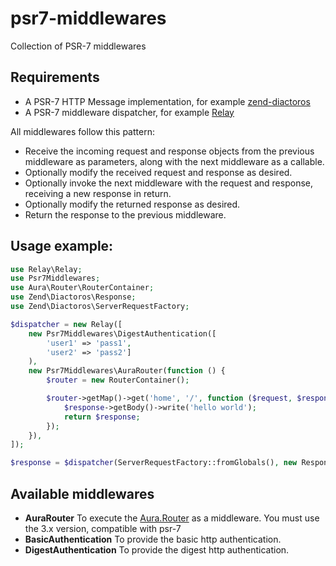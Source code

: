 # psr7-middlewares

Collection of PSR-7 middlewares

## Requirements

* A PSR-7 HTTP Message implementation, for example [zend-diactoros](https://github.com/zendframework/zend-diactoros)
* A PSR-7 middleware dispatcher, for example [Relay](https://github.com/relayphp/Relay.Relay)

All middlewares follow this pattern:

* Receive the incoming request and response objects from the previous middleware as parameters, along with the next middleware as a callable.
* Optionally modify the received request and response as desired.
* Optionally invoke the next middleware with the request and response, receiving a new response in return.
* Optionally modify the returned response as desired.
* Return the response to the previous middleware.


## Usage example:

```php
use Relay\Relay;
use Psr7Middlewares;
use Aura\Router\RouterContainer;
use Zend\Diactoros\Response;
use Zend\Diactoros\ServerRequestFactory;

$dispatcher = new Relay([
    new Psr7Middlewares\DigestAuthentication([
    	'user1' => 'pass1',
    	'user2' => 'pass2']
    ),
    new Psr7Middlewares\AuraRouter(function () {
    	$router = new RouterContainer();

    	$router->getMap()->get('home', '/', function ($request, $response) {
    		$response->getBody()->write('hello world');
            return $response;
    	});
    }),
]);

$response = $dispatcher(ServerRequestFactory::fromGlobals(), new Response());
```

## Available middlewares

* **AuraRouter** To execute the [Aura.Router](https://github.com/auraphp/Aura.Router) as a middleware. You must use the 3.x version, compatible with psr-7
* **BasicAuthentication** To provide the basic http authentication.
* **DigestAuthentication** To provide the digest http authentication.
